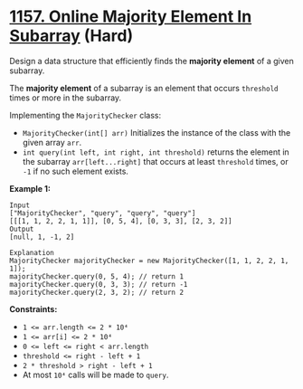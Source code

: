 # [1157. Online Majority Element In Subarray][link] (Hard)

[link]: https://leetcode.com/problems/online-majority-element-in-subarray/

Design a data structure that efficiently finds the **majority element** of a given subarray.

The **majority element** of a subarray is an element that occurs `threshold` times or more in the
subarray.

Implementing the `MajorityChecker` class:

- `MajorityChecker(int[] arr)` Initializes the instance of the class with the given array `arr`.
- `int query(int left, int right, int threshold)` returns the element in the subarray
`arr[left...right]` that occurs at least `threshold` times, or `-1` if no such element exists.

**Example 1:**

```
Input
["MajorityChecker", "query", "query", "query"]
[[[1, 1, 2, 2, 1, 1]], [0, 5, 4], [0, 3, 3], [2, 3, 2]]
Output
[null, 1, -1, 2]

Explanation
MajorityChecker majorityChecker = new MajorityChecker([1, 1, 2, 2, 1, 1]);
majorityChecker.query(0, 5, 4); // return 1
majorityChecker.query(0, 3, 3); // return -1
majorityChecker.query(2, 3, 2); // return 2
```

**Constraints:**

- `1 <= arr.length <= 2 * 10⁴`
- `1 <= arr[i] <= 2 * 10⁴`
- `0 <= left <= right < arr.length`
- `threshold <= right - left + 1`
- `2 * threshold > right - left + 1`
- At most `10⁴` calls will be made to `query`.
